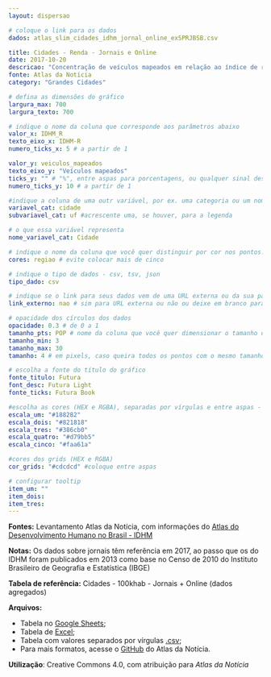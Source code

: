 ```yaml
---
layout: dispersao

# coloque o link para os dados
dados: atlas_slim_cidades_idhm_jornal_online_exSPRJBSB.csv

title: Cidades - Renda - Jornais e Online
date: 2017-10-20
descricao: "Concentração de veículos mapeados em relação ao índice de renda medido no IDH (IDHM-E) em 1.032 municípios no Brasil, excluindo o eixo SP-RJ-BSB. Tamanho dos pontos corresponde à população. <span class='badge'>Gráfico interativo</span>"
fonte: Atlas da Notícia
category: "Grandes Cidades"

# defina as dimensões do gráfico
largura_max: 700
largura_texto: 700

# indique o nome da coluna que corresponde aos parâmetros abaixo
valor_x: IDHM_R
texto_eixo_x: IDHM-R
numero_ticks_x: 5 # a partir de 1

valor_y: veiculos_mapeados
texto_eixo_y: "Veículos mapeados"
ticks_y: "" # "%", entre aspas para porcentagens, ou qualquer sinal desejado
numero_ticks_y: 10 # a partir de 1

#indique a coluna de uma outr variável, por ex. uma categoria ou um nome
variavel_cat: cidade
subvariavel_cat: uf #acrescente uma, se houver, para a legenda

# o que essa variável representa
nome_variavel_cat: Cidade

# indique o nome da coluna que você quer distinguir por cor nos pontos.
cores: regiao # evite colocar mais de cinco

# indique o tipo de dados - csv, tsv, json
tipo_dado: csv

# indique se o link para seus dados vem de uma URL externa ou da sua pasta de dados (_data)
link_externo: nao # sim para URL externa ou não ou deixe em branco para _data

# opacidade dos círculos dos dados
opacidade: 0.3 # de 0 a 1
tamanho_pts: POP # nome da coluna que você quer dimensionar o tamanho dos pontos
tamanho_min: 3
tamanho_max: 30
tamanho: 4 # em pixels, caso queira todos os pontos com o mesmo tamanho

# escolha a fonte do título do gráfico
fonte_titulo: Futura
font_desc: Futura Light
fonte_ticks: Futura Book

#escolha as cores (HEX e RGBA), separadas por vírgulas e entre aspas - modelo "#f0027f","#02f073"
escala_um: "#188282"
escala_dois: "#821818"
escala_tres: "#386cb0"
escala_quatro: "#d79bb5"
escala_cinco: "#faa61a"

#cores dos grids (HEX e RGBA)
cor_grids: "#cdcdcd" #coloque entre aspas

# configurar tooltip
item_um: ""
item_dois:
item_tres:
---
```



**Fontes:** Levantamento Atlas da Notícia, com informações do [Atlas do Desenvolvimento Humano no Brasil - IDHM](http://www.atlasbrasil.org.br/2013/pt/o_atlas/idhm/)

**Notas:** Os dados sobre jornais têm referência em 2017, ao passo que os do IDHM foram publicados em 2013 como base no Censo de 2010 do Instituto Brasileiro de Geografia e Estatística (IBGE)

**Tabela de referência:** Cidades - 100khab - Jornais + Online (dados agregados)

**Arquivos:**
- Tabela no [Google Sheets](https://docs.google.com/spreadsheets/d/1SudAc6RAQuYu4bWj_gJnuGrRmJXTP_TYMdx7huHkrbA/edit#gid=1972133213);
- Tabela de [Excel](link);
- Tabela com valores separados por vírgulas [.csv]({{baseurl/dados/atlas_slim_cidades_idhm_jornal_online_exSPRJBSB.csv}});
- Para mais formatos, acesse o [GitHub](https://github.com/voltdatalab/atlas-analytics) do Atlas da Notícia.

**Utilização**: Creative Commons 4.0, com atribuição para *Atlas da Notícia*
